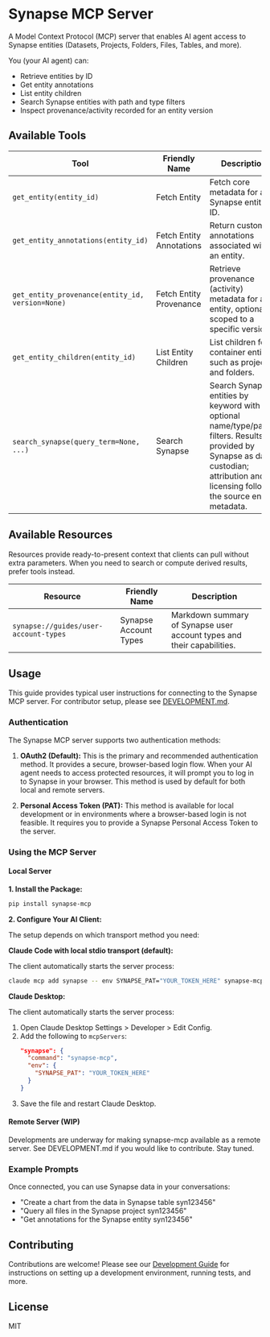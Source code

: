 # Synapse MCP Server

A Model Context Protocol (MCP) server that enables AI agent access to Synapse entities (Datasets, Projects, Folders, Files, Tables, and more).

You (your AI agent) can:
- Retrieve entities by ID
- Get entity annotations
- List entity children
- Search Synapse entities with path and type filters
- Inspect provenance/activity recorded for an entity version

## Available Tools

| Tool | Friendly Name | Description |
| --- | --- | --- |
| `get_entity(entity_id)` | Fetch Entity | Fetch core metadata for a Synapse entity by ID. |
| `get_entity_annotations(entity_id)` | Fetch Entity Annotations | Return custom annotations associated with an entity. |
| `get_entity_provenance(entity_id, version=None)` | Fetch Entity Provenance | Retrieve provenance (activity) metadata for an entity, optionally scoped to a specific version. |
| `get_entity_children(entity_id)` | List Entity Children | List children for container entities such as projects and folders. |
| `search_synapse(query_term=None, ...)` | Search Synapse | Search Synapse entities by keyword with optional name/type/parent filters. Results are provided by Synapse as data custodian; attribution and licensing follow the source entity metadata. |

## Available Resources

Resources provide ready-to-present context that clients can pull without extra parameters. When you need to search or compute derived results, prefer tools instead.

| Resource | Friendly Name | Description |
| --- | --- | --- |
| `synapse://guides/user-account-types` | Synapse Account Types | Markdown summary of Synapse user account types and their capabilities. |

## Usage

This guide provides typical user instructions for connecting to the Synapse MCP server. For contributor setup, please see [DEVELOPMENT.md](./DEVELOPMENT.md).

### Authentication

The Synapse MCP server supports two authentication methods:

1.  **OAuth2 (Default):** This is the primary and recommended authentication method. It provides a secure, browser-based login flow. When your AI agent needs to access protected resources, it will prompt you to log in to Synapse in your browser. This method is used by default for both local and remote servers.

2.  **Personal Access Token (PAT):** This method is available for local development or in environments where a browser-based login is not feasible. It requires you to provide a Synapse Personal Access Token to the server.

### Using the MCP Server

#### Local Server

**1. Install the Package:**
```bash
pip install synapse-mcp
```

**2. Configure Your AI Client:**

The setup depends on which transport method you need:

**Claude Code with local stdio transport (default):**

The client automatically starts the server process:
```bash
claude mcp add synapse -- env SYNAPSE_PAT="YOUR_TOKEN_HERE" synapse-mcp
```

**Claude Desktop:**

The client automatically starts the server process:
1.  Open Claude Desktop Settings > Developer > Edit Config.
2.  Add the following to `mcpServers`:
    ```json
    "synapse": {
      "command": "synapse-mcp",
      "env": {
        "SYNAPSE_PAT": "YOUR_TOKEN_HERE"
      }
    }
    ```
3.  Save the file and restart Claude Desktop.

#### Remote Server (WIP)

Developments are underway for making synapse-mcp available as a remote server. See DEVELOPMENT.md if you would like to contribute. Stay tuned.


### Example Prompts

Once connected, you can use Synapse data in your conversations:
- "Create a chart from the data in Synapse table syn123456"
- "Query all files in the Synapse project syn123456"
- "Get annotations for the Synapse entity syn123456"

## Contributing

Contributions are welcome! Please see our [Development Guide](./DEVELOPMENT.md) for instructions on setting up a development environment, running tests, and more.

## License

MIT
